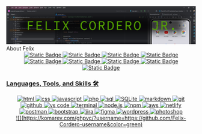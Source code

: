 <img src="./f_banner.png" alt="name banner" />
<div id="#about">About Felix</div>


<div align="center">
<a href="https://felixcordero.dev/">
<img alt="Static Badge" src="https://img.shields.io/badge/felixcordero.dev-tutlegreen">
</a>
<a href="https://www.linkedin.com/in/felixcorderojr/">
<img alt="Static Badge" src="https://img.shields.io/badge/in-My_LinkedIn-blue">
</a>
<a href="https://www.instagram.com/felix.web.developer/">
<img alt="Static Badge" src="https://img.shields.io/badge/IN-My%20Instagram-%23FF5349">
<a href="https://www.facebook.com/felix.cordero2018">
<img alt="Static Badge" src="https://img.shields.io/badge/f-My_FaceBook-blue">
</a>
<a href="https://developers.google.com/profile/u/felixcorderojr">
<img alt="Static Badge" src="https://img.shields.io/badge/Google.dev-My_Dev_Account-white">
<a href="https://www.facebook.com/groups/familyfreelancers">
<img alt="Static Badge" src="https://img.shields.io/badge/f-My_Community-blue">
</a>
<a href="https://profiles.wordpress.org/felix2020a/">
<img alt="Static Badge" src="https://img.shields.io/badge/W-My%20WordPress-%23a8a9ad">
</a>
<a href="https://rb.gy/tfvlj">
<img alt="Static Badge" src="https://img.shields.io/badge/G-My%20GMB-blue">
</a>
<a href="mailto:info@felixcordero.dev">
<img alt="Static Badge" src="https://img.shields.io/badge/Mail-My%20e_Mail-red">

</div>


### Languages, Tools, and Skills 🛠
<div align="center">
<img src="https://img.shields.io/badge/HTML-E34F26?style=for-the-badge&logo=html5&logoColor=white" alt="html" />
<img src="https://img.shields.io/badge/css-1572B6?style=for-the-badge&logo=css3&logoColor=white" alt="css" />
<img src="https://img.shields.io/badge/JavaScript-F7DF1E?style=for-the-badge&logo=javascript&logoColor=black" alt="javascript" />
<img src="https://img.shields.io/badge/php-777BB4?style=for-the-badge&logo=php&logoColor=white" alt="php" />
<img src="https://img.shields.io/badge/SQL-407AFC?style=for-the-badge&logo=icloud&logoColor=white" alt="sql" />
<img src="https://img.shields.io/badge/sqlite-003B57?style=for-the-badge&logo=sqlite&logoColor=white" alt="SQLite" />
<img src="https://img.shields.io/badge/Markdown-000000?style=for-the-badge&logo=markdown&logoColor=white" alt="markdown" />
<img src="https://img.shields.io/badge/Git-F05032?style=for-the-badge&logo=git&logoColor=white" alt="git" />
<img src="https://img.shields.io/badge/GitHub-100000?style=for-the-badge&logo=github&logoColor=white" alt="github" />
<img src="https://img.shields.io/badge/vs%20code-007ACC?style=for-the-badge&logo=visual%20studio%20code&logoColor=white" alt="vs code" />
<img src="https://img.shields.io/badge/terminal%20commands-black?style=for-the-badge&logo=windows%20terminal&logoColor=white" alt="terminal" />
<img src="https://img.shields.io/badge/node.js-339933?style=for-the-badge&logo=node-dot-js&logoColor=white" alt="node.js" />
<img src="https://img.shields.io/badge/npm-CB3837?style=for-the-badge&logo=npm&logoColor=white" alt="npm" />
<img src="https://img.shields.io/badge/aws-232F3E?style=for-the-badge&logo=amazonaws&logoColor=white" alt="aws" />
<img src="https://img.shields.io/badge/Netlify-00C7B7?style=for-the-badge&logo=netlify&logoColor=white" alt="netlify" />
<img src="https://img.shields.io/badge/postman-FF6C37?style=for-the-badge&logo=postman&logoColor=white" alt="postman" />
<img src="https://img.shields.io/badge/bootstrap-7952B3?style=for-the-badge&logo=bootstrap&logoColor=white" alt="bootstrap" />
<img src="https://img.shields.io/badge/jira-0052CC?style=for-the-badge&logo=jira&logoColor=white" alt="jira" />
<img src="https://img.shields.io/badge/figma-F24E1E?style=for-the-badge&logo=figma&logoColor=white" alt="figma" />
<img src="https://img.shields.io/badge/wordpress-21759b?style=for-the-badge&logo=wordpress&logoColor=white" alt="wordpress" />
<img src="https://img.shields.io/badge/adobe%20photoshop-31A8FF?style=for-the-badge&logo=adobe%20photoshop&logoColor=white" alt="photoshop" />
</div>
<div align="center">
![](https://komarev.com/ghpvc/?username=https://github.com/Felix-Cordero-username&color=green)
</div>
<!--
**Felix-Cordero/Felix-Cordero** is a ✨ _special_ ✨ repository because its `README.md` (this file) appears on your GitHub profile.

Here are some ideas to get you started:

- 🔭 I’m currently working on ...
- 🌱 I’m currently learning ...
- 👯 I’m looking to collaborate on ...
- 🤔 I’m looking for help with ...
- 💬 Ask me about ...
- 📫 How to reach me: ...
- 😄 Pronouns: ...
- ⚡ Fun fact: ...
-->

